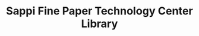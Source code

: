 ---
layout: repo
title: "Sappi Fine Paper Technology Center Library"
id: 3565
permalink: repos/3565/
---